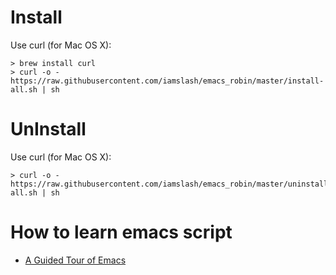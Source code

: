 
# Install

Use curl (for Mac OS X):
~~~~
> brew install curl
> curl -o - https://raw.githubusercontent.com/iamslash/emacs_robin/master/install-all.sh | sh
~~~~

# UnInstall

Use curl (for Mac OS X):
~~~~
> curl -o - https://raw.githubusercontent.com/iamslash/emacs_robin/master/uninstall-all.sh | sh
~~~~

# How to learn emacs script

* [A Guided Tour of Emacs](http://www.gnu.org/software/emacs/tour/)
